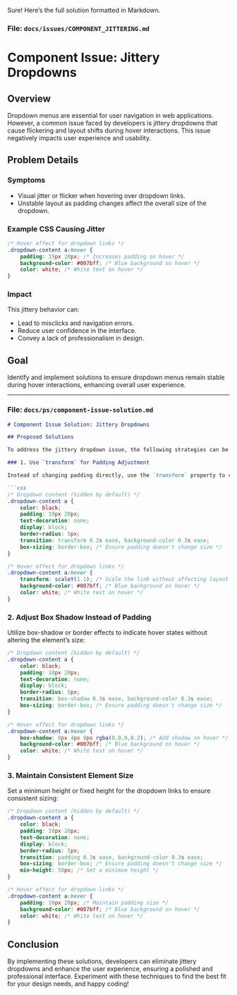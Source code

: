 Sure! Here’s the full solution formatted in Markdown.

### File: `docs/issues/COMPONENT_JITTERING.md`
# Component Issue: Jittery Dropdowns

## Overview

Dropdown menus are essential for user navigation in web applications. However, a common issue faced by developers is jittery dropdowns that cause flickering and layout shifts during hover interactions. This issue negatively impacts user experience and usability.

## Problem Details

### Symptoms

- Visual jitter or flicker when hovering over dropdown links.
- Unstable layout as padding changes affect the overall size of the dropdown.

### Example CSS Causing Jitter

```css
/* Hover effect for dropdown links */
.dropdown-content a:hover {
    padding: 15px 20px; /* Increases padding on hover */
    background-color: #007bff; /* Blue background on hover */
    color: white; /* White text on hover */
}
```

### Impact

This jittery behavior can:
- Lead to misclicks and navigation errors.
- Reduce user confidence in the interface.
- Convey a lack of professionalism in design.

## Goal

Identify and implement solutions to ensure dropdown menus remain stable during hover interactions, enhancing overall user experience.


---

### File: `docs/ps/component-issue-solution.md`

```markdown
# Component Issue Solution: Jittery Dropdowns

## Proposed Solutions

To address the jittery dropdown issue, the following strategies can be implemented:

### 1. Use `transform` for Padding Adjustment

Instead of changing padding directly, use the `transform` property to create a scaling effect that avoids layout changes:

```css
/* Dropdown content (hidden by default) */
.dropdown-content a {
    color: black;
    padding: 10px 20px;
    text-decoration: none;
    display: block;
    border-radius: 5px;
    transition: transform 0.3s ease, background-color 0.3s ease;
    box-sizing: border-box; /* Ensure padding doesn't change size */
}

/* Hover effect for dropdown links */
.dropdown-content a:hover {
    transform: scaleY(1.1); /* Scale the link without affecting layout */
    background-color: #007bff; /* Blue background on hover */
    color: white; /* White text on hover */
}
```

### 2. Adjust Box Shadow Instead of Padding

Utilize box-shadow or border effects to indicate hover states without altering the element’s size:

```css
/* Dropdown content (hidden by default) */
.dropdown-content a {
    color: black;
    padding: 10px 20px;
    text-decoration: none;
    display: block;
    border-radius: 5px;
    transition: box-shadow 0.3s ease, background-color 0.3s ease;
    box-sizing: border-box; /* Ensure padding doesn't change size */
}

/* Hover effect for dropdown links */
.dropdown-content a:hover {
    box-shadow: 0px 4px 8px rgba(0,0,0,0.2); /* Add shadow on hover */
    background-color: #007bff; /* Blue background on hover */
    color: white; /* White text on hover */
}
```

### 3. Maintain Consistent Element Size

Set a minimum height or fixed height for the dropdown links to ensure consistent sizing:

```css
/* Dropdown content (hidden by default) */
.dropdown-content a {
    color: black;
    padding: 10px 20px;
    text-decoration: none;
    display: block;
    border-radius: 5px;
    transition: padding 0.3s ease, background-color 0.3s ease;
    box-sizing: border-box; /* Ensure padding doesn't change size */
    min-height: 50px; /* Set a minimum height */
}

/* Hover effect for dropdown links */
.dropdown-content a:hover {
    padding: 10px 20px; /* Maintain padding size */
    background-color: #007bff; /* Blue background on hover */
    color: white; /* White text on hover */
}
```

## Conclusion

By implementing these solutions, developers can eliminate jittery dropdowns and enhance the user experience, ensuring a polished and professional interface. Experiment with these techniques to find the best fit for your design needs, and happy coding!
